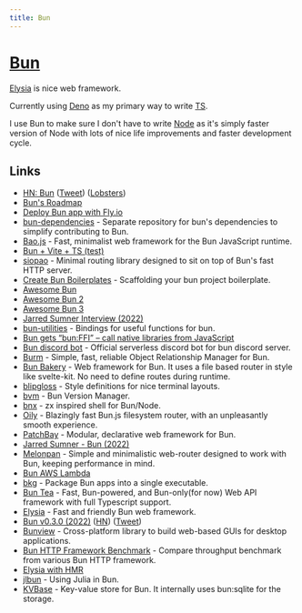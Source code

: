```yaml
---
title: Bun
---
```


# [Bun](https://bun.sh/)

[Elysia](https://github.com/elysiajs/elysia) is nice web framework.

Currently using [Deno](../../web/deno.md) as my primary way to write [TS](../typescript/typescript.md).

I use Bun to make sure I don't have to write [Node](../../web/nodejs/nodejs.md) as it's simply faster version of Node with lots of nice life improvements and faster development cycle.

## Links

- [HN: Bun](https://news.ycombinator.com/item?id=31993429) ([Tweet](https://twitter.com/jarredsumner/status/1544460933753229312)) ([Lobsters](https://lobste.rs/s/5ebzbq/bun_is_fast_all_one_javascript_runtime))
- [Bun's Roadmap](https://github.com/Jarred-Sumner/bun/issues/159)
- [Deploy Bun app with Fly.io](https://github.com/fly-apps/bun)
- [bun-dependencies](https://github.com/Jarred-Sumner/bun-dependencies) - Separate repository for bun's dependencies to simplify contributing to Bun.
- [Bao.js](https://github.com/mattreid1/baojs) - Fast, minimalist web framework for the Bun JavaScript runtime.
- [Bun + Vite + TS (test)](https://github.com/bluwy/bun-vite-ts-test)
- [siopao](https://github.com/wobsoriano/siopao) - Minimal routing library designed to sit on top of Bun's fast HTTP server.
- [Create Bun Boilerplates](https://github.com/guocaoyi/create-bun) - Scaffolding your bun project boilerplate.
- [Awesome Bun](https://github.com/hisamafahri/awesome-bun)
- [Awesome Bun 2](https://github.com/one-aalam/awesome-bun)
- [Awesome Bun 3](https://github.com/apvarun/awesome-bun)
- [Jarred Sumner Interview (2022)](https://youtu.be/FOsJ4JfpSRU?t=4463)
- [bun-utilities](https://github.com/xHyroM/bun-utilities) - Bindings for useful functions for bun.
- [Bun gets “bun:FFI” – call native libraries from JavaScript](https://news.ycombinator.com/item?id=32120090)
- [Bun discord bot](https://github.com/xHyroM/bun-discord-bot) - Official serverless discord bot for bun discord server.
- [Burm](https://github.com/William-McGonagle/burm) - Simple, fast, reliable Object Relationship Manager for Bun.
- [Bun Bakery](https://github.com/Kapsonfire-DE/bun-bakery) - Web framework for Bun. It uses a file based router in style like svelte-kit. No need to define routes during runtime.
- [blipgloss](https://github.com/wobsoriano/blipgloss) - Style definitions for nice terminal layouts.
- [bvm](https://github.com/swz-git/bvm) - Bun Version Manager.
- [bnx](https://github.com/wobsoriano/bnx) - zx inspired shell for Bun/Node.
- [Oily](https://github.com/ariesclark/oily.js) - Blazingly fast Bun.js filesystem router, with an unpleasantly smooth experience.
- [PatchBay](https://github.com/harryrabin/bun-patchbay) - Modular, declarative web framework for Bun.
- [Jarred Sumner - Bun (2022)](https://www.youtube.com/watch?v=1kP5YgeDj00)
- [Melonpan](https://github.com/DarthBenro008/melonpan) - Simple and minimalistic web-router designed to work with Bun, keeping performance in mind.
- [Bun AWS Lambda](https://github.com/Jarred-Sumner/bun-aws-lambda)
- [bkg](https://github.com/TheSeyan/bkg) - Package Bun apps into a single executable.
- [Bun Tea](https://github.com/one-aalam/bun-tea) - Fast, Bun-powered, and Bun-only(for now) Web API framework with full Typescript support.
- [Elysia](https://github.com/elysiajs/elysia) - Fast and friendly Bun web framework.
- [Bun v0.3.0 (2022)](https://bun.sh/blog/bun-v0.3.0) ([HN](https://news.ycombinator.com/item?id=33894702)) ([Tweet](https://twitter.com/jarredsumner/status/1600531361768833024))
- [Bunview](https://github.com/theseyan/bunview) - Cross-platform library to build web-based GUIs for desktop applications.
- [Bun HTTP Framework Benchmark](https://github.com/SaltyAom/bun-http-framework-benchmark) - Compare throughput benchmark from various Bun HTTP framework.
- [Elysia with HMR](https://github.com/SaltyAom/elysia-hmr)
- [jlbun](https://github.com/lucifer1004/jlbun) - Using Julia in Bun.
- [KVBase](https://github.com/gaurishhs/kvb) - Key-value store for Bun. It internally uses bun:sqlite for the storage.
